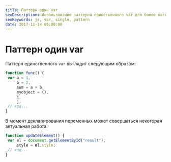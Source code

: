 ```yaml
---
title: Паттерн один var
seoDescription: Использование паттерна единственного var для более наглядного и менее многословного объявления переменных.
seoKeywords: js, var, single, pattern
date: 2017-11-14 05:00:00
---
```

# Паттерн один var

Паттерн единственного `var` выглядит следующим образом:

```js
function func() {
 var a = 1,
     b = 2,
     sum = a + b,
     myobject = {},
     i,
     j;
 // код...
}
```

В момент декларирования переменных может совершаться некоторая актуальная работа:

```js
function updateElement() {
 var el = document.getElementById("result"),
     style = el.style;
 // код...
}
```